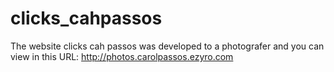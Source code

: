# clicks_cahpassos
The website clicks cah passos was developed to a photografer and you can view in this URL: http://photos.carolpassos.ezyro.com
